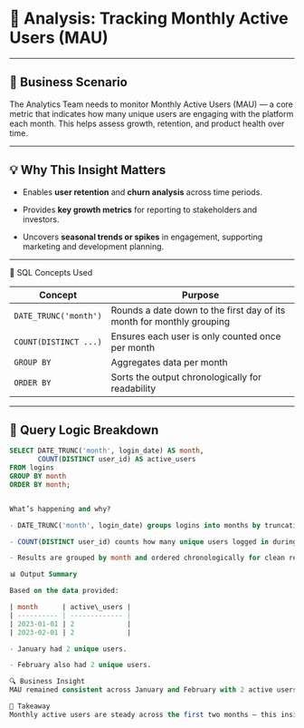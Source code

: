 # 🎯 Analysis: Tracking Monthly Active Users (MAU)

---

## 🧠 Business Scenario
The Analytics Team needs to monitor Monthly Active Users (MAU) — a core metric that indicates how many unique users are engaging with the platform each month. This helps assess growth, retention, and product health over time.

---

## 💡 Why This Insight Matters

- Enables **user retention** and **churn analysis** across time periods.

- Provides **key growth metrics** for reporting to stakeholders and investors.

- Uncovers **seasonal trends or spikes** in engagement, supporting marketing and development planning.

---

🧰 SQL Concepts Used

| Concept               | Purpose                                                               |
| --------------------- | --------------------------------------------------------------------- |
| `DATE_TRUNC('month')` | Rounds a date down to the first day of its month for monthly grouping |
| `COUNT(DISTINCT ...)` | Ensures each user is only counted once per month                      |
| `GROUP BY`            | Aggregates data per month                                             |
| `ORDER BY`            | Sorts the output chronologically for readability                      |

---

## 🧪 Query Logic Breakdown

```sql
SELECT DATE_TRUNC('month', login_date) AS month,
       COUNT(DISTINCT user_id) AS active_users
FROM logins
GROUP BY month
ORDER BY month;


What’s happening and why?

- DATE_TRUNC('month', login_date) groups logins into months by truncating the full login date.

- COUNT(DISTINCT user_id) counts how many unique users logged in during each month.

- Results are grouped by month and ordered chronologically for clean reporting.

📊 Output Summary

Based on the data provided:

| month      | active\_users |
| ---------- | ------------- |
| 2023-01-01 | 2             |
| 2023-02-01 | 2             |

- January had 2 unique users.

- February also had 2 unique users.

🔍 Business Insight
MAU remained consistent across January and February with 2 active users each month. This suggests a stable user base at this early stage, though growth is not yet visible. With more data over time, trends like spikes, drops, or growth periods will become clearer — vital for product development and marketing strategy.

🔑 Takeaway
Monthly active users are steady across the first two months — this insight sets the foundation for monitoring user growth and engagement long-term.
